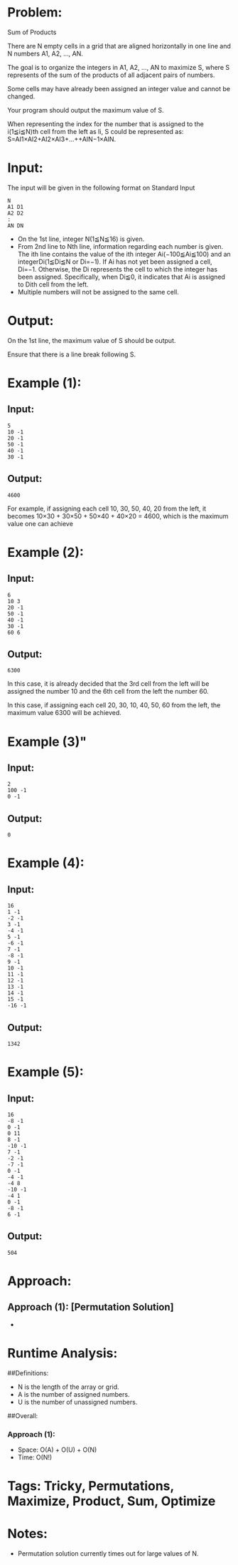 # Problem:
  Sum of Products
  
  There are N empty cells in a grid that are aligned horizontally in one line and N numbers A1, A2, …, AN.

  The goal is to organize the integers in A1, A2, …, AN to maximize S, where S represents of the sum of the products of all adjacent pairs of numbers.

  Some cells may have already been assigned an integer value and cannot be changed.

  Your program should output the maximum value of S.

  When representing the index for the number that is assigned to the i(1≦i≦N)th cell from the left as Ii, S could be represented as: S=AI1×AI2+AI2×AI3+…++AIN−1×AIN.
  
# Input:
The input will be given in the following format on Standard Input
```
N
A1 D1
A2 D2
:
AN DN
```

  - On the 1st line, integer N(1≦N≦16) is given.
  - From 2nd line to Nth line, information regarding each number is given. The ith line contains the value of the ith integer Ai(−100≦Ai≦100) and an integerDi(1≦Di≦N or Di=−1). If Ai has not yet been assigned a cell, Di=−1. Otherwise, the Di represents the cell to which the integer has been assigned. Specifically, when Di≦0, it indicates that Ai is assigned to Dith cell from the left.
  - Multiple numbers will not be assigned to the same cell.  

# Output:
On the 1st line, the maximum value of S should be output.

Ensure that there is a line break following S.

# Example (1):
## Input:
```
5
10 -1
20 -1
50 -1
40 -1
30 -1
```
## Output:
```
4600
```

For example, if assigning each cell 10, 30, 50, 40, 20 from the left, it becomes 10×30 + 30×50 + 50×40 + 40×20 = 4600, which is the maximum value one can achieve

# Example (2):
## Input:
```
6
10 3
20 -1
50 -1
40 -1
30 -1
60 6
```

## Output:
```
6300
```

In this case, it is already decided that the 3rd cell from the left will be assigned the number 10 and the 6th cell from the left the number 60.

In this case, if assigning each cell 20, 30, 10, 40, 50, 60 from the left, the maximum value 6300 will be achieved.

# Example (3)"
## Input:
```
2
100 -1
0 -1
```

## Output:
```
0
```

# Example (4):
## Input:
```
16
1 -1
-2 -1
3 -1
-4 -1
5 -1
-6 -1
7 -1
-8 -1
9 -1
10 -1
11 -1
12 -1
13 -1
14 -1
15 -1
-16 -1
```

## Output:
```
1342
```

# Example (5):
## Input:
```
16
-8 -1
0 -1
0 11
8 -1
-10 -1
7 -1
-2 -1
-7 -1
0 -1
-4 -1
-4 8
-10 -1
-4 1
0 -1
-8 -1
6 -1
```

## Output:
```
504
```

# Approach:
## Approach (1): [Permutation Solution]
  - 

# Runtime Analysis:
##Definitions:
  - N is the length of the array or grid.
  - A is the number of assigned numbers.
  - U is the number of unassigned numbers.

##Overall:
### Approach (1):
  - Space: O(A) + O(U) + O(N)
  - Time: O(N!)

# Tags: Tricky, Permutations, Maximize, Product, Sum, Optimize

# Notes:
  - Permutation solution currently times out for large values of N.